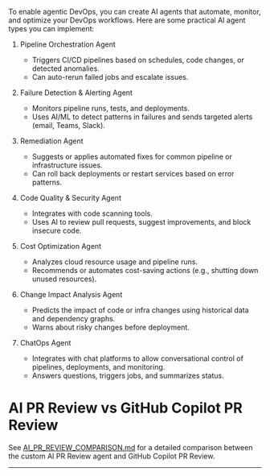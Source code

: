 To enable agentic DevOps, you can create AI agents that automate, monitor, and optimize your DevOps workflows. Here are some practical AI agent types you can implement:

1. Pipeline Orchestration Agent  
   - Triggers CI/CD pipelines based on schedules, code changes, or detected anomalies.
   - Can auto-rerun failed jobs and escalate issues.

2. Failure Detection & Alerting Agent  
   - Monitors pipeline runs, tests, and deployments.
   - Uses AI/ML to detect patterns in failures and sends targeted alerts (email, Teams, Slack).

3. Remediation Agent  
   - Suggests or applies automated fixes for common pipeline or infrastructure issues.
   - Can roll back deployments or restart services based on error patterns.

4. Code Quality & Security Agent  
   - Integrates with code scanning tools.
   - Uses AI to review pull requests, suggest improvements, and block insecure code.

5. Cost Optimization Agent  
   - Analyzes cloud resource usage and pipeline runs.
   - Recommends or automates cost-saving actions (e.g., shutting down unused resources).

6. Change Impact Analysis Agent  
   - Predicts the impact of code or infra changes using historical data and dependency graphs.
   - Warns about risky changes before deployment.

7. ChatOps Agent  
   - Integrates with chat platforms to allow conversational control of pipelines, deployments, and monitoring.
   - Answers questions, triggers jobs, and summarizes status.

# AI PR Review vs GitHub Copilot PR Review

See [AI_PR_REVIEW_COMPARISON.md](./AI_PR_REVIEW_COMPARISON.md) for a detailed comparison between the custom AI PR Review agent and GitHub Copilot PR Review.

---
